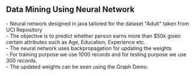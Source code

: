 <h2>Data Mining Using Neural Network </h2>
- Neural network designed in java tailored for the dataset "Adult" taken from UCI Repository <br>
- The objective is to predict whether person earns more than $50k given certain attributes such as Age, Education, Experience     etc. <br>
- The neural network uses backpropagation for updating the weights<br>
- For training purpose we use 1000 records and for testing purpose we use 300 records.<br>
- The updated weights can be seen using the Graph Demo.<br>
